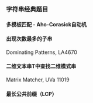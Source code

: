 ### 字符串经典题目

#### 多模板匹配 - Aho-Corasick自动机

#### 出现次数最多的子串

Dominating Patterns, LA4670

#### 二维文本串T中查找二维模式串

Matrix Matcher, UVa 11019

#### 最长公共前缀（LCP）